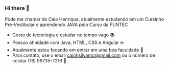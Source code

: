 ### Hi there 👋

Pode me chamar de Caio Henrique, atualmente estudando em um Cursinho Pré-Vestibular e aprendendo JAVA pelo Curso da FUNTEC

- Gosto de tecnologia e estudar no tempo vago 📚
- Possuo afinidade com Java, HTML, CSS e Angular ☕
- Atualmente estou focando em entrar em uma boa faculdade 🏫
- Para contato, use o email caiohsilvamc@gmail.com ou o número de celular (16) 99735-7216 📱
<!--
**CaioHSilvaMC/CaioHSilvaMC** is a ✨ _special_ ✨ repository because its `README.md` (this file) appears on your GitHub profile.

Here are some ideas to get you started:

- 🔭 I’m currently working on ...
- 🌱 I’m currently learning ...
- 👯 I’m looking to collaborate on ...
- 🤔 I’m looking for help with ...
- 💬 Ask me about ...
- 📫 How to reach me: ...
- 😄 Pronouns: ...
- ⚡ Fun fact: ...
-->
